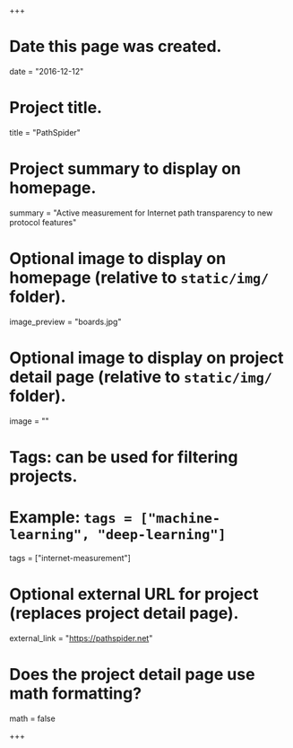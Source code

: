 +++
# Date this page was created.
date = "2016-12-12"

# Project title.
title = "PathSpider"

# Project summary to display on homepage.
summary = "Active measurement for Internet path transparency to new protocol features"

# Optional image to display on homepage (relative to `static/img/` folder).
image_preview = "boards.jpg"

# Optional image to display on project detail page (relative to `static/img/` folder).
image = ""

# Tags: can be used for filtering projects.
# Example: `tags = ["machine-learning", "deep-learning"]`
tags = ["internet-measurement"]

# Optional external URL for project (replaces project detail page).
external_link = "https://pathspider.net"

# Does the project detail page use math formatting?
math = false

+++

